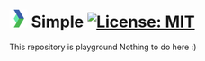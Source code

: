 # ![logo](https://raw.githubusercontent.com/vchirikov/Simple/master/docs/img/logo_32.png) Simple [![License: MIT](https://img.shields.io/badge/License-MIT-blue.svg)](LICENSE)

This repository is playground
Nothing to do here :)
